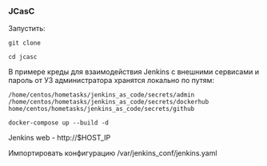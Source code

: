 ### JCasC

 Запустить:
 
`git clone`

`cd jcasc`


В примере креды для взаимодействия Jenkins с внешними сервисами и пароль от УЗ администратора хранятся локально по путям:

`/home/centos/hometasks/jenkins_as_code/secrets/admin`
`/home/centos/hometasks/jenkins_as_code/secrets/dockerhub`
`home/centos/hometasks/jenkins_as_code/secrets/github`


`docker-compose up --build -d`

Jenkins web - http://$HOST_IP

Импортировать конфигурацию /var/jenkins_conf/jenkins.yaml





